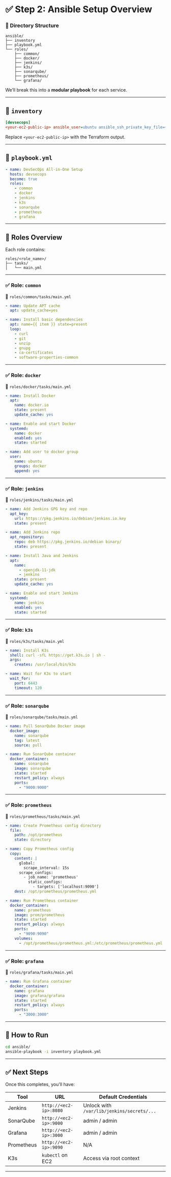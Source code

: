 # ✅ Step 2: Ansible Setup Overview

### 📁 Directory Structure

```
ansible/
├── inventory
├── playbook.yml
└── roles/
    ├── common/
    ├── docker/
    ├── jenkins/
    ├── k3s/
    ├── sonarqube/
    ├── prometheus/
    └── grafana/
```

We’ll break this into a **modular playbook** for each service.

---

## 📄 `inventory`

```ini
[devsecops]
<your-ec2-public-ip> ansible_user=ubuntu ansible_ssh_private_key_file=~/.ssh/id_rsa
```

Replace `<your-ec2-public-ip>` with the Terraform output.

---

## 📄 `playbook.yml`

```yaml
- name: DevSecOps All-in-One Setup
  hosts: devsecops
  become: true
  roles:
    - common
    - docker
    - jenkins
    - k3s
    - sonarqube
    - prometheus
    - grafana
```

---

## 🔧 Roles Overview

Each role contains:

```
roles/<role_name>/
├── tasks/
│   └── main.yml
```

---

### ✅ Role: `common`

📄 `roles/common/tasks/main.yml`

```yaml
- name: Update APT cache
  apt: update_cache=yes

- name: Install basic dependencies
  apt: name={{ item }} state=present
  loop:
    - curl
    - git
    - unzip
    - gnupg
    - ca-certificates
    - software-properties-common
```

---

### ✅ Role: `docker`

📄 `roles/docker/tasks/main.yml`

```yaml
- name: Install Docker
  apt:
    name: docker.io
    state: present
    update_cache: yes

- name: Enable and start Docker
  systemd:
    name: docker
    enabled: yes
    state: started

- name: Add user to docker group
  user:
    name: ubuntu
    groups: docker
    append: yes
```

---

### ✅ Role: `jenkins`

📄 `roles/jenkins/tasks/main.yml`

```yaml
- name: Add Jenkins GPG key and repo
  apt_key:
    url: https://pkg.jenkins.io/debian/jenkins.io.key
    state: present

- name: Add Jenkins repo
  apt_repository:
    repo: deb https://pkg.jenkins.io/debian binary/
    state: present

- name: Install Java and Jenkins
  apt:
    name:
      - openjdk-11-jdk
      - jenkins
    state: present
    update_cache: yes

- name: Enable and start Jenkins
  systemd:
    name: jenkins
    enabled: yes
    state: started
```

---

### ✅ Role: `k3s`

📄 `roles/k3s/tasks/main.yml`

```yaml
- name: Install K3s
  shell: curl -sfL https://get.k3s.io | sh -
  args:
    creates: /usr/local/bin/k3s

- name: Wait for K3s to start
  wait_for:
    port: 6443
    timeout: 120
```

---

### ✅ Role: `sonarqube`

📄 `roles/sonarqube/tasks/main.yml`

```yaml
- name: Pull SonarQube Docker image
  docker_image:
    name: sonarqube
    tag: latest
    source: pull

- name: Run SonarQube container
  docker_container:
    name: sonarqube
    image: sonarqube
    state: started
    restart_policy: always
    ports:
      - "9000:9000"
```

---

### ✅ Role: `prometheus`

📄 `roles/prometheus/tasks/main.yml`

```yaml
- name: Create Prometheus config directory
  file:
    path: /opt/prometheus
    state: directory

- name: Copy Prometheus config
  copy:
    content: |
      global:
        scrape_interval: 15s
      scrape_configs:
        - job_name: 'prometheus'
          static_configs:
            - targets: ['localhost:9090']
    dest: /opt/prometheus/prometheus.yml

- name: Run Prometheus container
  docker_container:
    name: prometheus
    image: prom/prometheus
    state: started
    restart_policy: always
    ports:
      - "9090:9090"
    volumes:
      - /opt/prometheus/prometheus.yml:/etc/prometheus/prometheus.yml
```

---

### ✅ Role: `grafana`

📄 `roles/grafana/tasks/main.yml`

```yaml
- name: Run Grafana container
  docker_container:
    name: grafana
    image: grafana/grafana
    state: started
    restart_policy: always
    ports:
      - "3000:3000"
```

---

## 🚀 How to Run

```bash
cd ansible/
ansible-playbook -i inventory playbook.yml
```

---

## ✅ Next Steps

Once this completes, you'll have:

| Tool       | URL                    | Default Credentials                        |
| ---------- | ---------------------- | ------------------------------------------ |
| Jenkins    | `http://<ec2-ip>:8080` | Unlock with `/var/lib/jenkins/secrets/...` |
| SonarQube  | `http://<ec2-ip>:9000` | admin / admin                              |
| Grafana    | `http://<ec2-ip>:3000` | admin / admin                              |
| Prometheus | `http://<ec2-ip>:9090` | N/A                                        |
| K3s        | `kubectl` on EC2       | Access via root context                    |

---
